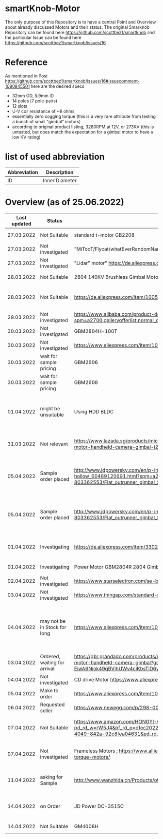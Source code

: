 # smartKnob-Motor
The only purpose of this Repository is to have a central Point and Overview about already discussed Motors and their status.
The original Smarknob Repository can be found here https://github.com/scottbez1/smartknob and the particular Issue can be found here https://github.com/scottbez1/smartknob/issues/16

# Reference
As mentioned in Post https://github.com/scottbez1/smartknob/issues/16#issuecomment-1080845501 here are the desired specs

- 32mm OD, 5.9mm ID
- 14 poles (7 pole-pairs)
- 12 slots
- U-V coil resistance of ~8 ohms
- essentially zero cogging torque (this is a very rare attribute from testing a bunch of small "gimbal" motors)
- according to original product listing, 3280RPM at 12V, or 273KV (this is untested, but does match the expectation for a gimbal motor to have a low KV rating)

# list of used abbreviation
Abbreviation | Description
---|---
ID| Inner Diameter


# Overview (as of 25.06.2022)
|Last updated |	Status | Motor | Mentions |
|---|---|---|---|
|27.03.2022|Not Suitable|standard t-motor GB2208|https://github.com/scottbez1/smartknob/issues/16#issuecomment-1079940098|probably too thick|
|27.03.2022|Not investigated|"MiTooT/Flycat/whatEverRandomName 2805 motors" https://de.aliexpress.com/item/32953126469.html|https://github.com/scottbez1/smartknob/issues/16#issuecomment-1079940098||
|27.03.2022|Not investigated|"Lidar" motor" https://de.aliexpress.com/item/1005004036821327.html|https://github.com/scottbez1/smartknob/issues/16#issuecomment-1079940098||
|28.03.2022|Not Suitable|2804 140KV Brushless Gimbal Motor|https://github.com/scottbez1/smartknob/issues/16#issuecomment-1080893204|too much cogging torque, poor internal construction|
|28.03.2022|Not Suitable|https://de.aliexpress.com/item/1005001968864724.html|https://github.com/scottbez1/smartknob/issues/16#issuecomment-1079811633; https://github.com/scottbez1/smartknob/issues/16#issuecomment-1080893204|too much cogging torque|
|29.03.2022|Not investigated|https://www.alibaba.com/product-detail/Flashhobby-GBM2606-90T-brushless-DC-motor_1600077006273.html?spm=a2700.galleryofferlist.normal_offer.d_title.5c6f2b85BJtKN2|https://github.com/scottbez1/smartknob/issues/16#issuecomment-1082392191||
|30.03.2022|Not investigated|GBM2804H-100T|https://github.com/scottbez1/smartknob/issues/16#issuecomment-1082488956||
|30.03.2022|Not investigated|https://www.aliexpress.com/item/10000203187344.html|https://github.com/scottbez1/smartknob/issues/16#issuecomment-1082573279||
|30.03.2022|wait for sample pricing|GBM2606|https://github.com/scottbez1/smartknob/issues/16#issuecomment-1083560338|smaller ID|
|30.03.2022|wait for sample pricing|GBM2608 |https://github.com/scottbez1/smartknob/issues/16#issuecomment-1083560338|taller|
|01.04.2022|might be unsuitable|Using HDD BLDC|https://github.com/scottbez1/smartknob/issues/16#issuecomment-1083959309; https://github.com/scottbez1/smartknob/issues/16#issuecomment-1085245092; https://github.com/scottbez1/smartknob/issues/16#issuecomment-1085263750|need to modify shaft, usually low torque|
|31.03.2022|Not relevant|https://www.lazada.sg/products/micro-mini-32mm-hollow-shaft-brushless-ptz-motor-aperture-6mm-for-small-uav-brushless-gimbal-motor-handheld-camera-gimbal-i2117859748-s11989139490.html?spm=a2o42.searchlist.list.33.68087f8fAZyb85&search=1|https://github.com/scottbez1/smartknob/issues/16#issuecomment-1085057893; https://github.com/scottbez1/smartknob/issues/16#issuecomment-1085263750|not relevant Link, likely the same seller of original Motor or a Reseller|
|05.04.2022|Sample order placed|http://www.jdpowersky.com/en/p-info.aspx?cid=1&id=46 OR Alibaba https://www.alibaba.com/product-detail/JD-power-DC-3514C-2804-hollow_60489120691.html?spm=a2700.shop_plgr.41413.37.95ae517fSFGbWm OR https://jdpowersky.en.alibaba.com/productgrouplist-803362553/Flat_outrunner_gimbal_Series.html?spm=a2700.shop_plgr.98.3|https://github.com/scottbez1/smartknob/issues/16#issuecomment-1085137525; https://github.com/scottbez1/smartknob/issues/16#issuecomment-1085263750; https://github.com/scottbez1/smartknob/issues/16#issuecomment-1086583700|Vendor replied already|
|05.04.2022|Sample order placed|http://www.jdpowersky.com/en/p-info.aspx?cid=1&id=49 OR https://jdpowersky.en.alibaba.com/productgrouplist-803362553/Flat_outrunner_gimbal_Series.html?spm=a2700.shop_plgr.98.3|https://github.com/scottbez1/smartknob/issues/16#issuecomment-1085137525; https://github.com/scottbez1/smartknob/issues/16#issuecomment-1085263750; https://github.com/scottbez1/smartknob/issues/16#issuecomment-1086583700|Vendor replied already|
|01.04.2022|Investigating|https://de.aliexpress.com/item/33027092449.html?gatewayAdapt=glo2deu|https://github.com/scottbez1/smartknob/issues/16#issuecomment-1085208154; https://github.com/scottbez1/smartknob/issues/16#issuecomment-1085263750|Currently investigating|
|01.04.2022|Investigating|Power Motor GBM2804R 2804 Gimbal Motor with Aluminum case /Slipring /AS5048A Magnetic Encoder for camera stabilizer|https://github.com/scottbez1/smartknob/issues/16#issuecomment-1086243455||
|02.04.2022|Not investigated|https://www.starselectron.com/se-bldc-e2804-ptz-motor-camera-motor/|https://github.com/scottbez1/smartknob/issues/16#issuecomment-1086710111|customizable in Bulk|
|03.04.2022|Not investigated|https://www.thingap.com/standard-products-slotless-frameless-brushless-bldc-high-torque-to-weight-ratio-large-through-hole-motor/|https://github.com/scottbez1/smartknob/issues/16#issuecomment-1086920667||
|04.04.2022|may not be in Stock for long|https://www.aliexpress.com/item/1005003645403776.html|https://github.com/scottbez1/smartknob/issues/16#issuecomment-1086921100; https://github.com/scottbez1/smartknob/issues/16#issuecomment-1086934925; https://github.com/scottbez1/smartknob/issues/16#issuecomment-1087022882; https://github.com/scottbez1/smartknob/issues/16#issuecomment-1091023188|can't be opened without damage, may deplete fast|
|03.04.2022|Ordered, waiting for arrival|https://gbr.grandado.com/products/micro-mini-32mm-hollow-shaft-brushless-ptz-motor-aperture-6mm-for-small-uav-brushless-gimbal-motor-handheld-camera-gimbal?gclid=CjwKCAjwi6WSBhA-EiwA6Niok49qBVjhUWv4ciKbsTjD6yXHCEdTRbQOHq_k5nJFHh707kAINS8joxoCepIQAvD_BwE&variant=UHJvZHVjdFZhcmlhbnQ6NjM0MjIxNzg|https://github.com/scottbez1/smartknob/issues/16#issuecomment-1086933211||
|04.04.2022|Not investigated|CD drive Motor https://www.aliexpress.com/item/1005002796883765.html|https://github.com/scottbez1/smartknob/issues/16#issuecomment-1087856199||
|05.04.2022|Make to order|https://www.aliexpress.com/item/1005001384349991.html|https://github.com/scottbez1/smartknob/issues/16#issuecomment-1088455179||
|06.04.2022|Requested seller|https://www.newegg.com/p/298-00HJ-001V2?Item=9SIAUXBH9W9177|https://github.com/scottbez1/smartknob/issues/16#issuecomment-1089858628||
|07.04.2022|Not Suitable|https://www.amazon.com/HONGYI-Gimbal-brushless-Bearing-Accessories/dp/B085L5BW9H/ref=pd_sbs_sccl_3/141-6533568-7761633?pd_rd_w=rW5J4&pf_rd_p=dfec2022-428d-4b18-a6d4-8f791333a139&pf_rd_r=KYJN9G1VVEMHN3Y9D9G4&pd_rd_r=2982e7f7-d4e0-4049-842a-92c8fea04631&pd_rd_wg=RNI8V&pd_rd_i=B085L5BW9H&psc=1|https://github.com/scottbez1/smartknob/issues/16#issuecomment-1091077602; https://github.com/scottbez1/smartknob/issues/16#issuecomment-1091200895|not enough power|
|07.04.2022|Not investigated|Frameless Motors ; https://www.alliedmotion.com/brushless-motors/brushless-direct-drive-torque-motors/megaflux-frameless-direct-drive-torque-motors/|https://github.com/scottbez1/smartknob/issues/16#issuecomment-1091338349; https://github.com/scottbez1/smartknob/issues/16#issuecomment-1091991271|need a bearing assembly, pobably too expensive|
|11.04.2022|asking for Sample|http://www.wanzhida.cn/Products/otem3215bldc.html|https://github.com/scottbez1/smartknob/issues/16#issuecomment-1094482805; https://github.com/scottbez1/smartknob/issues/16#issuecomment-1094516971||
|14.04.2022|on Order|JD Power DC-3515C|https://github.com/scottbez1/smartknob/issues/16#issuecomment-1094516971; https://github.com/scottbez1/smartknob/issues/16#issuecomment-1099168933|pricey, but near zero cogging|
|14.04.2022|Not Suitable|GM4008H|https://github.com/scottbez1/smartknob/issues/16#issuecomment-1098945225|cogging|

